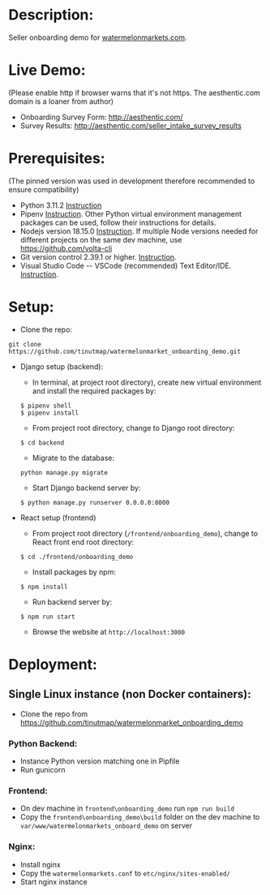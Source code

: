 # Description:

Seller onboarding demo for [watermelonmarkets.com](watermelonmarkets.com).

# Live Demo:

(Please enable http if browser warns that it's not https. The aesthentic.com domain is a loaner from author)

- Onboarding Survey Form: http://aesthentic.com/
- Survey Results: http://aesthentic.com/seller_intake_survey_results

# Prerequisites:

(The pinned version was used in development therefore recommended to ensure compatibility)

- Python 3.11.2 [Instruction](https://wiki.python.org/moin/BeginnersGuide/Download)
- Pipenv [Instruction](https://pypi.org/project/pipenv/). Other Python virtual environment management packages can be used, follow their instructions for details.
- Nodejs version 18.15.0 [Instruction](https://nodejs.org/en/download/package-manager/). If multiple Node versions needed for different projects on the same dev machine, use https://github.com/volta-cli
- Git version control 2.39.1 or higher. [Instruction](https://git-scm.com/book/en/v2/Getting-Started-Installing-Git).
- Visual Studio Code -- VSCode (recommended) Text Editor/IDE. [Instruction](https://code.visualstudio.com/docs/introvideos/basics).

# Setup:

- Clone the repo:

```
git clone https://github.com/tinutmap/watermelonmarket_onboarding_demo.git
```

- Django setup (backend):

  - In terminal, at project root directory), create new virtual environment and install the required packages by:

  ```
  $ pipenv shell
  $ pipenv install
  ```

  - From project root directory, change to Django root directory:

  ```
  $ cd backend
  ```

  - Migrate to the database:

  ```
  python manage.py migrate
  ```

  - Start Django backend server by:

  ```
  $ python manage.py runserver 0.0.0.0:8000
  ```

- React setup (frontend)
  - From project root directory (`/frontend/onboarding_demo`), change to React front end root directory:
  ```
  $ cd ./frontend/onboarding_demo
  ```
  - Install packages by npm:
  ```
  $ npm install
  ```
  - Run backend server by:
  ```
  $ npm run start
  ```
  - Browse the website at `http://localhost:3000`

# Deployment:

## Single Linux instance (non Docker containers):

- Clone the repo from https://github.com/tinutmap/watermelonmarket_onboarding_demo

### Python Backend:

- Instance Python version matching one in Pipfile
- Run gunicorn

### Frontend:

- On dev machine in `frontend\onboarding_demo` run `npm run build`
- Copy the `frontend\onboarding_demo\build` folder on the dev machine to `var/www/watermelonmarkets_onboard_demo` on server

### Nginx:

- Install nginx
- Copy the `watermelonmarkets.conf` to `etc/nginx/sites-enabled/`
- Start nginx instance
